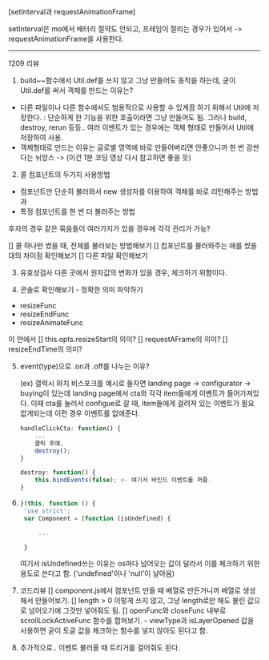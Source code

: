[setInterval과 requestAnimationFrame]

setInterval은 mo에서 배터리 절약도 안되고, 프레임이 잘리는 경우가 있어서
-> requestAnimationFrame을 사용한다.

---

1209 리뷰

1. build~~함수에서
   Util.def를 쓰지 않고 그냥 만들어도 동작을 하는데,
   굳이 Util.def를 써서 객체를 만드는 이유는?

- 다른 파일이나 다른 함수에서도 범용적으로 사용할 수 있게끔 하기 위해서 Util에 저장한다.
  : 단순하게 한 기능을 위한 호출이라면 그냥 만들어도 됨.
  그러나 build, destroy, rerun 등등.. 여러 이벤트가 있는 경우에는 객체 형태로 만들어서 Util에 저장하여 사용.
- 객체형태로 만드는 이유는 글로벌 영역에 바로 만들어버리면 안좋으니까 한 번 감싼다는 뉘앙스
  -> (이건 1분 코딩 영상 다시 참고하면 좋을 듯)

2. 콜 컴포넌트의 두가지 사용방법

- 컴포넌트만 단순히 불러와서 new 생성자를 이용하여 객체를 바로 리턴해주는 방법과
- 특정 컴포넌트를 한 번 더 불러주는 방법

후자의 경우 같은 묶음들이 여러가지가 있을 경우에 각각 관리가 가능?

[] 콜 하나만 썼을 때, 전체를 불러보는 방법해보기
[] 컴포넌트를 불러와주는 애를 썼을 대의 차이점 확인해보기
[] 다른 파일 확인해보기

3. 유효성검사
   다른 곳에서 원자값의 변화가 있을 경우, 체크하기 위함이다.

4. 콘솔로 확인해보기 - 정확한 의미 파악하기

- resizeFunc
- resizeEndFunc
- resizeAnimateFunc

이 안에서
[] this.opts.resizeStart의 의미?
[] requestAFrame의 의미?
[] resizeEndTime의 의미?

5.  event(type)으로 .on과 .off를 나누는 이유?

    (ex)
    갤럭시 와치 비스포크를 예시로 들자면
    landing page -> configurator -> buying이 있는데
    landing page에서 cta와 각각 item들에게 이벤트가 들어가져있다.
    이때 cta를 눌러서 configue로 갈 때, item들에게 걸려져 있는 이벤트가 필요없게되는데
    이런 경우 이벤트를 없애준다.

    ```javascript
    handleClickCta: function() {
        ...
        클릭 후에,
        destroy();
    }

    destroy: function() {
        this.bindEvents(false); <- 여기서 바인드 이벤트를 꺼줌.
    }
    ```

6.  ```javascript
    }(this, function () {
     'use strict';
     var Component = (function (isUndefined) {

         ...

     }
    ```

    여기서 isUndefined쓰는 이유는 os마다 넘어오는 값이 달라서 이를 체크하기 위한 용도로 쓴다고 함. ('undefined'이나 'null'이 날아옴)

7.  코드리뷰
    [] component.js에서 컴포넌트 만들 때 배열로 만든거니까 배열로 생성해서 만들어보기.
    [] length > 0 이렇게 쓰지 않고, 그냥 length로만 해도 불린 값으로 넘어오기에 그것만 넣어줘도 됨.
    [] openFunc와 closeFunc 내부로 scrollLockActiveFunc 함수를 합쳐보기. - viewType과 isLayerOpened 값을 사용하면 굳이 토글 값을 체크하는 함수를 넣지 않아도 된다고 함.

8.  추가적으로..
    이벤트 불러올 때 트리거를 걸어줘도 된다.
